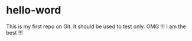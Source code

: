 # hello-word
This is my first repo on Git. It should be used to test only.
OMG !!! I am the best !!!
